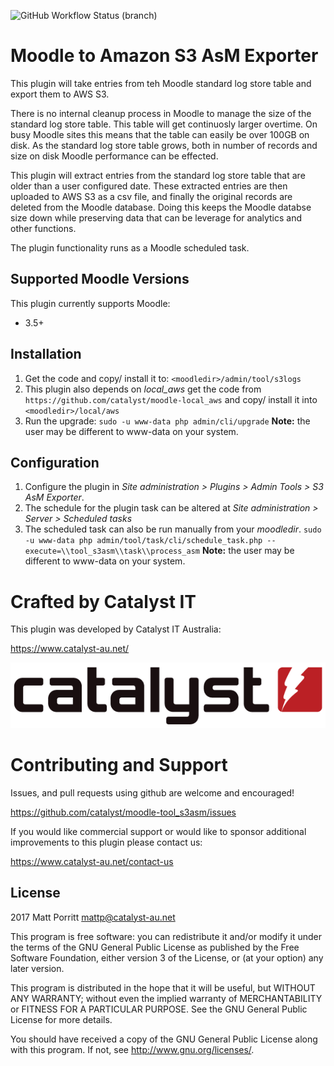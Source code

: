![GitHub Workflow Status (branch)](https://img.shields.io/github/workflow/status/catalyst/moodle-tool_s3asm/ci/master)


# Moodle to Amazon S3 AsM Exporter #

This plugin will take entries from teh Moodle standard log store table and export them to AWS S3.

There is no internal cleanup process in Moodle to manage the size of the standard log store table. This table will get continuosly larger overtime. On busy Moodle sites this means that the table can easily be over 100GB on disk. As the standard log store table grows, both in number of records and size on disk Moodle performance can be effected.

This plugin will extract entries from the standard log store table that are older than a user configured date. These extracted entries are then uploaded to AWS S3 as a csv file, and finally the original records are deleted from the Moodle database. Doing this keeps the Moodle databse size down while preserving data that can be leverage for analytics and other functions.

The plugin functionality runs as a Moodle scheduled task.

## Supported Moodle Versions
This plugin currently supports Moodle:

* 3.5+

## Installation

1. Get the code and copy/ install it to: `<moodledir>/admin/tool/s3logs`
2. This plugin also depends on *local_aws* get the code from `https://github.com/catalyst/moodle-local_aws` and copy/ install it into `<moodledir>/local/aws`
3. Run the upgrade: `sudo -u www-data php admin/cli/upgrade` **Note:** the user may be different to www-data on your system.

## Configuration
1. Configure the plugin in *Site administration > Plugins > Admin Tools > S3 AsM Exporter*.
2. The schedule for the plugin task can be altered at *Site administration > Server > Scheduled tasks*
3. The scheduled task can also be run manually from your *moodledir*. `sudo -u www-data php admin/tool/task/cli/schedule_task.php --execute=\\tool_s3asm\\task\\process_asm`  **Note:** the user may be different to www-data on your system.


# Crafted by Catalyst IT


This plugin was developed by Catalyst IT Australia:

https://www.catalyst-au.net/

![Catalyst IT](/pix/catalyst-logo.png?raw=true)


# Contributing and Support

Issues, and pull requests using github are welcome and encouraged! 

https://github.com/catalyst/moodle-tool_s3asm/issues

If you would like commercial support or would like to sponsor additional improvements
to this plugin please contact us:

https://www.catalyst-au.net/contact-us


## License ##

2017 Matt Porritt <mattp@catalyst-au.net>

This program is free software: you can redistribute it and/or modify it under
the terms of the GNU General Public License as published by the Free Software
Foundation, either version 3 of the License, or (at your option) any later
version.

This program is distributed in the hope that it will be useful, but WITHOUT ANY
WARRANTY; without even the implied warranty of MERCHANTABILITY or FITNESS FOR A
PARTICULAR PURPOSE.  See the GNU General Public License for more details.

You should have received a copy of the GNU General Public License along with
this program.  If not, see <http://www.gnu.org/licenses/>.
